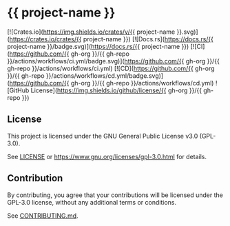 # {{ project-name }}

[![Crates.io](https://img.shields.io/crates/v/{{ project-name }}.svg)](https://crates.io/crates/{{ project-name }})
[![Docs.rs](https://docs.rs/{{ project-name }}/badge.svg)](https://docs.rs/{{ project-name }})
[![CI](https://github.com/{{ gh-org }}/{{ gh-repo }}/actions/workflows/ci.yml/badge.svg)](https://github.com/{{ gh-org }}/{{ gh-repo }}/actions/workflows/ci.yml)
[![CD](https://github.com/{{ gh-org }}/{{ gh-repo }}/actions/workflows/cd.yml/badge.svg)](https://github.com/{{ gh-org }}/{{ gh-repo }}/actions/workflows/cd.yml)
![GitHub License](https://img.shields.io/github/license/{{ gh-org }}/{{ gh-repo }})

## License

This project is licensed under the GNU General Public License v3.0 (GPL-3.0).

See [LICENSE](LICENSE) or <https://www.gnu.org/licenses/gpl-3.0.html> for details.

## Contribution

By contributing, you agree that your contributions will be licensed under the GPL-3.0 license, without any additional terms or conditions.

See [CONTRIBUTING.md](CONTRIBUTING.md).
